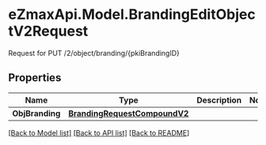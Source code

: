 # eZmaxApi.Model.BrandingEditObjectV2Request
Request for PUT /2/object/branding/{pkiBrandingID}

## Properties

Name | Type | Description | Notes
------------ | ------------- | ------------- | -------------
**ObjBranding** | [**BrandingRequestCompoundV2**](BrandingRequestCompoundV2.md) |  | 

[[Back to Model list]](../README.md#documentation-for-models) [[Back to API list]](../README.md#documentation-for-api-endpoints) [[Back to README]](../README.md)

